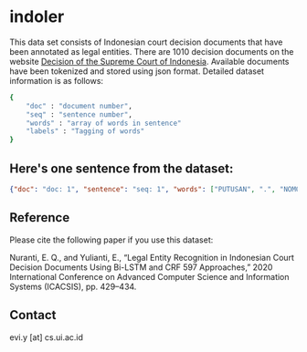 # indoler

This data set consists of Indonesian court decision documents that have been annotated as legal entities. There are 1010 decision documents on the website [Decision of the Supreme Court of Indonesia](https://decision3.mahkamahagung.go.id/). Available documents have been tokenized and stored using json format. Detailed dataset information is as follows:

```bash
{
	"doc" : "document number",
	"seq" : "sentence number",
	"words" : "array of words in sentence"
	"labels" : "Tagging of words"
}
```

## Here's one sentence from the dataset:

```json
{"doc": "doc: 1", "sentence": "seq: 1", "words": ["PUTUSAN", ".", "NOMOR", ":", "1974", "/", "Pid", ".", "Sus", "/", "2012", "/", "PN", ".", "JKT", ".", "BAR", ".", "DEMI", "KEADILAN", "BERDASARKAN", "KETUHANAN", "YANG", "MAHA", "ESA", "."], "labels": ["O", "O", "O", "O", "B_putusan", "I_putusan", "I_putusan", "I_putusan", "I_putusan", "I_putusan", "I_putusan", "I_putusan", "I_putusan", "I_putusan", "I_putusan", "I_putusan", "I_putusan", "I_putusan", "O", "O", "O", "O", "O", "O", "O", "O"]}
```

## Reference
Please cite the following paper if you use this dataset:

Nuranti, E. Q., and Yulianti, E., “Legal Entity Recognition in Indonesian Court Decision Documents Using Bi-LSTM and CRF 597 Approaches,” 2020 International Conference on Advanced Computer Science and Information Systems (ICACSIS), pp. 429–434.

## Contact
evi.y [at] cs.ui.ac.id
